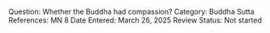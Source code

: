 Question: Whether the Buddha had compassion?
Category: Buddha
Sutta References: MN 8
Date Entered: March 26, 2025
Review Status: Not started